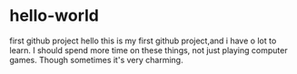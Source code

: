 # hello-world
first github project
hello this is my first github project,and i have o lot to learn. I should spend more time on these things, not just playing computer games. Though sometimes it's very charming.
